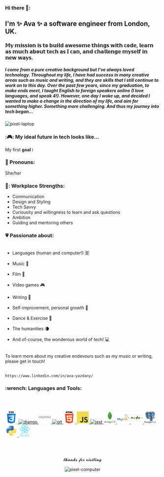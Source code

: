 ### Hi there 👋: 

## I'm ✨ Ava ✨ a software engineer from London, UK. 
### 𝕄𝕪 𝕞𝕚𝕤𝕤𝕚𝕠𝕟 𝕚𝕤 𝕥𝕠 𝕓𝕦𝕚𝕝𝕕 𝕒𝕨𝕖𝕤𝕠𝕞𝕖 𝕥𝕙𝕚𝕟𝕘𝕤 𝕨𝕚𝕥𝕙 𝕔𝕠𝕕𝕖, 𝕝𝕖𝕒𝕣𝕟 𝕒𝕤 𝕞𝕦𝕔𝕙 𝕒𝕓𝕠𝕦𝕥 𝕥𝕖𝕔𝕙 𝕒𝕤 𝕀 𝕔𝕒𝕟, 𝕒𝕟𝕕 𝕔𝕙𝕒𝕝𝕝𝕖𝕟𝕘𝕖 𝕞𝕪𝕤𝕖𝕝𝕗 𝕚𝕟 𝕟𝕖𝕨 𝕨𝕒𝕪𝕤.
##### I come from a pure creative background but I've always loved technology. Throughout my life, I have had success in many creative areas such as music and writing, and they are skills that I still continue to work on to this day. Over the past few years, since my graduation, to make ends meet, I taught English to foreign speakers online (I love languages, and speak 4!). However, one day I woke up, and decided I wanted to make a change in the direction of my life, and aim for something higher. Something more challenging. And thus my journey into tech began...


![pixel-laptop](https://i.pinimg.com/originals/47/37/f3/4737f384e164cab17788950cca6a312c.gif)

### :🎮: My ideal future in tech looks like...
My first <strong>goal</strong> i


### :cherry_blossom: Pronouns: 
She/her

### 💖: Workplace Strengths:
- Communication
- Design and Styling
- Tech Savvy 
- Curiousity and willingness to learn and ask questions
- Ambition
- Guiding and mentoring others

### :heartpulse: Passionate about:<br></br>
- Languages (human and computer!) :u55b6: <br></br>
-  Music :violin: <br></br>
-  Film :movie_camera: <br></br>
- Video games :video_game: <br></br> 
- Writing :notebook_with_decorative_cover: <br></br>
- Self-improvement, personal growth :hibiscus: <br></br>
- Dance & Exercise :dancer: <br></br>
- The humanities :waning_crescent_moon: <br></br> 
- And of-course, the wonderous world of tech! :computer: <br></br>

To learn more about my creative endevours such as my music or writing, please get in touch!
                 
                                                 https://www.linkedin.com/in/ava-yazdany/



<h3 align="left">:wrench: Languages and Tools:</h3><br></br>
<p align="left"><a href="https://www.w3schools.com/css/" target="_blank" rel="noreferrer"> <img src="https://raw.githubusercontent.com/devicons/devicon/master/icons/css3/css3-original-wordmark.svg" alt="css3" width="40" height="40"/> </a> <a href="https://www.djangoproject.com/" target="_blank" rel="noreferrer"> <img src=https://preneure.com/wp-content/uploads/2022/02/django.png" alt="django" width="40" height="40"/> </a> <a href="https://expressjs.com" target="_blank" rel="noreferrer"> <img src="https://raw.githubusercontent.com/devicons/devicon/master/icons/express/express-original-wordmark.svg" alt="express" width="40" height="40"/> </a> <a href="https://git-scm.com/" target="_blank" rel="noreferrer"> <img src="https://www.vectorlogo.zone/logos/git-scm/git-scm-icon.svg" alt="git" width="40" height="40"/> </a> <a href="https://www.w3.org/html/" target="_blank" rel="noreferrer"> <img src="https://raw.githubusercontent.com/devicons/devicon/master/icons/html5/html5-original-wordmark.svg" alt="html5" width="40" height="40"/> </a> <a href="https://developer.mozilla.org/en-US/docs/Web/JavaScript" target="_blank" rel="noreferrer"> <img src="https://raw.githubusercontent.com/devicons/devicon/master/icons/javascript/javascript-original.svg" alt="javascript" width="40" height="40"/> </a> <a href="https://jestjs.io" target="_blank" rel="noreferrer"> <img src="https://www.vectorlogo.zone/logos/jestjsio/jestjsio-icon.svg" alt="jest" width="40" height="40"/> </a> <a href="https://www.mongodb.com/" target="_blank" rel="noreferrer"> <img src="https://raw.githubusercontent.com/devicons/devicon/master/icons/mongodb/mongodb-original-wordmark.svg" alt="mongodb" width="40" height="40"/> </a> <a href="https://www.mysql.com/" target="_blank" rel="noreferrer"> <img src="https://raw.githubusercontent.com/devicons/devicon/master/icons/mysql/mysql-original-wordmark.svg" alt="mysql" width="40" height="40"/> </a> <a href="https://nodejs.org" target="_blank" rel="noreferrer"> <img src="https://raw.githubusercontent.com/devicons/devicon/master/icons/nodejs/nodejs-original-wordmark.svg" alt="nodejs" width="40" height="40"/> </a> <a href="https://www.postgresql.org" target="_blank" rel="noreferrer"> <img src="https://raw.githubusercontent.com/devicons/devicon/master/icons/postgresql/postgresql-original-wordmark.svg" alt="postgresql" width="40" height="40"/> </a> <a href="https://www.python.org" target="_blank" rel="noreferrer"> <img src="https://raw.githubusercontent.com/devicons/devicon/master/icons/python/python-original.svg" alt="python" width="40" height="40"/> </a> <a href="https://reactjs.org/" target="_blank" rel="noreferrer"> <img src="https://raw.githubusercontent.com/devicons/devicon/master/icons/react/react-original-wordmark.svg" alt="react" width="40" height="40"/> </a> </p><br></br>
  
  
  <p align=center>𝓽𝓱𝓪𝓷𝓴𝓼 𝓯𝓸𝓻 𝓿𝓲𝓼𝓲𝓽𝓲𝓷𝓰</p>
  <p align="center">
  <img src="http://49.media.tumblr.com/f8b3e35c0ff7667a246a936b6ed5b1ed/tumblr_o15m65ukYM1u2evjjo1_500.gif" alt="pixel-computer"/>
</p>
